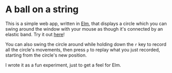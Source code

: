 # A ball on a string

This is a simple web app, written in
[Elm](http://elm-lang.org), that displays a circle which you
can swing around the window with your mouse as though it's
connected by an elastic band. Try it out
[here](https://zarvunk.github.io/ball-on-a-string)!

You can also swing the circle around while holding down the
`r` key to record all the circle's movements, then press `p`
to replay what you just recorded, starting from the circle's
new position.

I wrote it as a fun experiment, just to get a feel for Elm.
